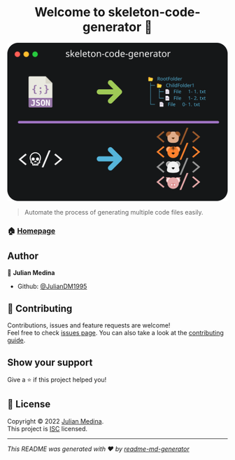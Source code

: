 <h1 align="center">Welcome to skeleton-code-generator 👋</h1>
<p>
  <a href="https://github.com/JulianDM1995" target="_blank">
    <img alt="Version" src="https://github.com/JulianDM1995/Skeleton-npm-package/blob/main/designs/design03.svg">
  </a>
</p>

> Automate the process of generating multiple code files easily.

### 🏠 [Homepage](https://github.com/JulianDM1995/Skeleton-npm-package#readme)

## Author

👤 **Julian Medina**

* Github: [@JulianDM1995](https://github.com/JulianDM1995)

## 🤝 Contributing

Contributions, issues and feature requests are welcome!<br />Feel free to check [issues page](https://github.com/JulianDM1995/Skeleton-npm-package/issues). You can also take a look at the [contributing guide](https://github.com/JulianDM1995/Skeleton-npm-package/blob/master/CONTRIBUTING.md).

## Show your support

Give a ⭐️ if this project helped you!

## 📝 License

Copyright © 2022 [Julian Medina](https://github.com/JulianDM1995).<br />
This project is [ISC](https://github.com/JulianDM1995/Skeleton-npm-package/blob/master/LICENSE) licensed.

***
_This README was generated with ❤️ by [readme-md-generator](https://github.com/kefranabg/readme-md-generator)_